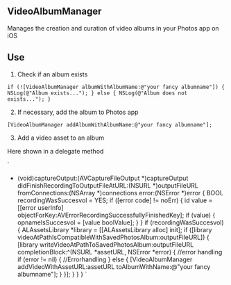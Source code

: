 ## VideoAlbumManager

Manages the creation and curation of video albums in your Photos app on iOS

## Use

1. Check if an album exists

`
if (![VideoAlbumManager albumWithAlbumName:@"your fancy albumname"]) {
	NSLog(@"Album exists...");
}
else {
	NSLog(@"Album does not exists...");
}
`

2. If necessary, add the album to Photos app

`
[VideoAlbumManager addAlbumWithAlbumName:@"your fancy albumname"];
`

3. Add a video asset to an album

Here shown in a delegate method

`
- (void)captureOutput:(AVCaptureFileOutput *)captureOutput didFinishRecordingToOutputFileAtURL:(NSURL *)outputFileURL fromConnections:(NSArray *)connections error:(NSError *)error {
    BOOL recordingWasSuccesvol = YES;
    if ([error code] != noErr) {
        id value = [[error userInfo] objectForKey:AVErrorRecordingSuccessfullyFinishedKey];
        if (value)
        {
            opnameIsSuccesvol = [value boolValue];
        }
    }
    if (recordingWasSuccesvol) {
		ALAssetsLibrary *library = [[ALAssetsLibrary alloc] init];
        if ([library videoAtPathIsCompatibleWithSavedPhotosAlbum:outputFileURL])
        {
            [library writeVideoAtPathToSavedPhotosAlbum:outputFileURL
                                        completionBlock:^(NSURL *assetURL, NSError *error) {
                                            //error handling
                                            if (error != nil) {
												//Errorhandling
                                            }
											else {
                                                [VideoAlbumManager addVideoWithAssetURL:assetURL toAlbumWithName:@"your fancy albumname"];
											}
                                        }];
        }
    }
}
`